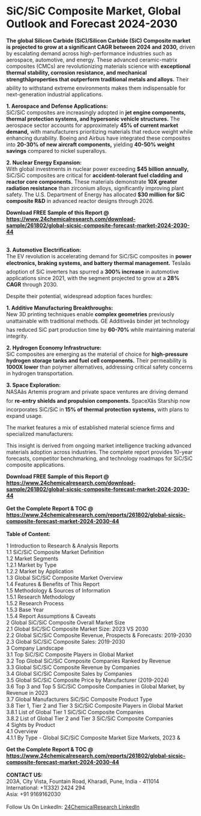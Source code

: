 <h1>SiC/SiC Composite Market, Global Outlook and Forecast 2024-2030</h1><p><strong>The global Silicon Carbide (SiC)/Silicon Carbide (SiC) Composite market is projected to grow at a significant CAGR between 2024 and 2030,</strong> driven by escalating demand across high-performance industries such as aerospace, automotive, and energy. These advanced ceramic-matrix composites (CMCs) are revolutionizing materials science with <strong>exceptional thermal stability, corrosion resistance, and mechanical strengthâproperties that outperform traditional metals and alloys.</strong> Their ability to withstand extreme environments makes them indispensable for next-generation industrial applications.</p><p><strong>1. Aerospace and Defense Applications:</strong><br>
SiC/SiC composites are increasingly adopted in <strong>jet engine components, thermal protection systems, and hypersonic vehicle structures.</strong> The aerospace sector accounts for approximately <strong>45% of current market demand,</strong> with manufacturers prioritizing materials that reduce weight while enhancing durability. Boeing and Airbus have integrated these composites into <strong>20-30% of new aircraft components,</strong> yielding <strong>40-50% weight savings</strong> compared to nickel superalloys.</p><p><strong>2. Nuclear Energy Expansion:</strong><br>
With global investments in nuclear power exceeding <strong>$45 billion annually,</strong> SiC/SiC composites are critical for <strong>accident-tolerant fuel cladding and reactor core components.</strong> These materials demonstrate <strong>10X greater radiation resistance</strong> than zirconium alloys, significantly improving plant safety. The U.S. Department of Energy has allocated <strong>$30 million for SiC composite R&amp;D</strong> in advanced reactor designs through 2026.</p><div><b>Download FREE Sample of this Report @ 
            <a href="https://www.24chemicalresearch.com/download-sample/261802/global-sicsic-composite-forecast-market-2024-2030-44">
            https://www.24chemicalresearch.com/download-sample/261802/global-sicsic-composite-forecast-market-2024-2030-44</a></b></div><br><p><strong>3. Automotive Electrification:</strong><br>
The EV revolution is accelerating demand for SiC/SiC composites in <strong>power electronics, braking systems, and battery thermal management.</strong> Teslaâs adoption of SiC inverters has spurred a <strong>300% increase</strong> in automotive applications since 2021, with the segment projected to grow at a <strong>28% CAGR</strong> through 2030.</p><p>Despite their potential, widespread adoption faces hurdles:</p><p><strong>1. Additive Manufacturing Breakthroughs:</strong><br>
New 3D printing techniques enable <strong>complex geometries</strong> previously unattainable with traditional methods. GE Additiveâs binder jet technology has reduced SiC part production time by <strong>60-70%</strong> while maintaining material integrity.</p><p><strong>2. Hydrogen Economy Infrastructure:</strong><br>
SiC composites are emerging as the material of choice for <strong>high-pressure hydrogen storage tanks and fuel cell components.</strong> Their permeability is <strong>1000X lower</strong> than polymer alternatives, addressing critical safety concerns in hydrogen transportation.</p><p><strong>3. Space Exploration:</strong><br>
NASAâs Artemis program and private space ventures are driving demand for <strong>re-entry shields and propulsion components.</strong> SpaceXâs Starship now incorporates SiC/SiC in<strong> 15% of thermal protection systems,</strong> with plans to expand usage.</p><p>The market features a mix of established material science firms and specialized manufacturers:</p><p>This insight is derived from ongoing market intelligence tracking advanced materials adoption across industries. The complete report provides 10-year forecasts, competitor benchmarking, and technology roadmaps for SiC/SiC composite applications.</p><div><b>Download FREE Sample of this Report @ 
            <a href="https://www.24chemicalresearch.com/download-sample/261802/global-sicsic-composite-forecast-market-2024-2030-44">
            https://www.24chemicalresearch.com/download-sample/261802/global-sicsic-composite-forecast-market-2024-2030-44</a></b></div><br><div><b>Get the Complete Report & TOC @ 
            <a href="https://www.24chemicalresearch.com/reports/261802/global-sicsic-composite-forecast-market-2024-2030-44">
            https://www.24chemicalresearch.com/reports/261802/global-sicsic-composite-forecast-market-2024-2030-44</a></b></div><br>
            <b>Table of Content:</b><p>1 Introduction to Research & Analysis Reports<br />
    1.1 SiC/SiC Composite Market Definition<br />
    1.2 Market Segments<br />
        1.2.1 Market by Type<br />
        1.2.2 Market by Application<br />
    1.3 Global SiC/SiC Composite Market Overview<br />
    1.4 Features & Benefits of This Report<br />
    1.5 Methodology & Sources of Information<br />
        1.5.1 Research Methodology<br />
        1.5.2 Research Process<br />
        1.5.3 Base Year<br />
        1.5.4 Report Assumptions & Caveats<br />
2 Global SiC/SiC Composite Overall Market Size<br />
    2.1 Global SiC/SiC Composite Market Size: 2023 VS 2030<br />
    2.2 Global SiC/SiC Composite Revenue, Prospects & Forecasts: 2019-2030<br />
    2.3 Global SiC/SiC Composite Sales: 2019-2030<br />
3 Company Landscape<br />
    3.1 Top SiC/SiC Composite Players in Global Market<br />
    3.2 Top Global SiC/SiC Composite Companies Ranked by Revenue<br />
    3.3 Global SiC/SiC Composite Revenue by Companies<br />
    3.4 Global SiC/SiC Composite Sales by Companies<br />
    3.5 Global SiC/SiC Composite Price by Manufacturer (2019-2024)<br />
    3.6 Top 3 and Top 5 SiC/SiC Composite Companies in Global Market, by Revenue in 2023<br />
    3.7 Global Manufacturers SiC/SiC Composite Product Type<br />
    3.8 Tier 1, Tier 2 and Tier 3 SiC/SiC Composite Players in Global Market<br />
        3.8.1 List of Global Tier 1 SiC/SiC Composite Companies<br />
        3.8.2 List of Global Tier 2 and Tier 3 SiC/SiC Composite Companies<br />
4 Sights by Product<br />
    4.1 Overview<br />
        4.1.1 By Type - Global SiC/SiC Composite Market Size Markets, 2023 &</p><div><b>Get the Complete Report & TOC @ 
            <a href="https://www.24chemicalresearch.com/reports/261802/global-sicsic-composite-forecast-market-2024-2030-44">
            https://www.24chemicalresearch.com/reports/261802/global-sicsic-composite-forecast-market-2024-2030-44</a></b></div><br><b>CONTACT US:</b><br>
            203A, City Vista, Fountain Road, Kharadi, Pune, India - 411014<br>
            International: +1(332) 2424 294<br>
            Asia: +91 9169162030 <br><br>
            Follow Us On LinkedIn: <a href="https://www.linkedin.com/company/24chemicalresearch/">24ChemicalResearch LinkedIn</a>